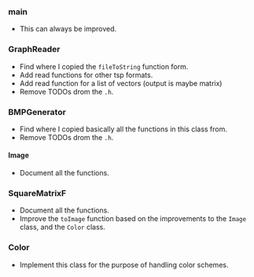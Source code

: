 ### main
 - This can always be improved.

### GraphReader
 - Find where I copied the `fileToString` function form.
 - Add read functions for other tsp formats.
 - Add read function for a list of vectors (output is maybe matrix)
 - Remove TODOs drom the `.h`.

### BMPGenerator
 - Find where I copied basically all the functions in this class from.
 - Remove TODOs drom the `.h`.

#### Image
 - Document all the functions.

### SquareMatrixF
 - Document all the functions.
 - Improve the `toImage` function based on the improvements to the `Image` class, and the `Color` class.

### Color
 - Implement this class for the purpose of handling color schemes.